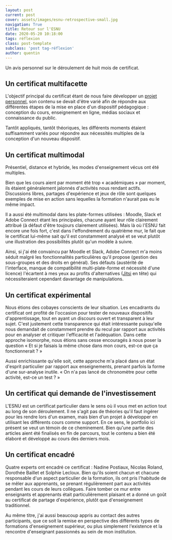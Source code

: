 ```yaml
---
layout: post
current: post
cover: assets/images/esnu-retrospective-small.jpg
navigation: True
title: Retour sur l'ESNU
date: 2020-05-20 10:18:00
tags: réflexion
class: post-template
subclass: 'post tag-réflexion'
author: quentin
---
```


Un avis personnel sur le déroulement de huit mois de certificat.

## Un certificat multifacette
L'objectif principal du certificat étant de nous faire développer un [projet personnel](https://www.youtube.com/watch?v=d7RWIcOcHgg), son contenu se devait d'être varié afin de répondre aux différentes étapes de la mise en place d'un dispositif pédagogique : conception du cours, enseignement en ligne, médias sociaux et connaissance du public.

Tantôt appliqués, tantôt théoriques, les différents moments étaient suffisamment variés pour répondre aux nécessités multiples de la conception d'un nouveau dispositif.

## Un certificat multimodal
Présentiel, distance et hybride, les modes d'enseignement vécus ont été multiples.

Bien que les cours aient par moment été trop « académiques » par moment, ils étaient généralement jalonnés d'activités nous rendant actifs.
Discussions libres, partages d'expérience et jeux de rôle sont quelques exemples de mise en action sans lequelles la formation n'aurait pas eu le même impact.

Il a aussi été multimodal dans les plate-formes utilisées : Moodle, Slack et Adobe Connect étant les principales, chacune ayant leur rôle clairement attribué (à défaut d'être toujours clairement utilisées).
Mais là où l'ESNU fait encore une fois fort, c'est dans l'effondrement du quatrième mur, le fait que le certificat lui-même sait qu'il est constamment analysé et se veut plutôt une illustration des possibilités plutôt qu'un modèle à suivre.

Ainsi, si j'ai été convaincu par Moodle et Slack, Adobe Connect m'a moins séduit malgré les fonctionnalités particulières qu'il propose (gestion des sous-groupes et des droits en général).
Ses défauts (austérité de l'interface, manque de compatibilité multi-plate-forme et nécessité d'une licence) l'écartent à mes yeux au profits d'alternatives ([Jitsi](https://jitsi.org/) en tête) qui nécessiteraient cependant davantage de manipulations.


## Un certificat expérimental
Nous étions des cobayes conscients de leur situation. Les encadrants du certificat ont profité de l'occasion pour tester de nouveaux dispositifs d'apprentissage, tout en ayant un discours ouvert et transparent à leur sujet.
C'est justement cette transparence qui était intéressante puisqu'elle nous demandait de constamment prendre du recul par rapport aux activités pour en analyser et critiquer l'efficacité et l'adéquation.
Dans cette approche isomorphe, nous étions sans cesse encouragés à nous poser la question « Et si je faisais la même chose dans mon cours, est-ce que ça fonctionnerait ? »

Aussi enrichissante qu'elle soit, cette approche m'a placé dans un état d'esprit particulier par rapport aux enseignements, prenant parfois la forme d'une sur-analyse inutile.
« On n'a pas lancé de chronomètre pour cette activité, est-ce un test ? »



## Un certificat qui demande de l'investissement
L'ESNU est un certificat particulier dans le sens où il vous met en action tout au long de son déroulement.
Il ne s'agit pas de théories qu'il faut ingérer pour les rendre lors d'un examen, mais bien d'un projet à développer en utilisant les différents cours comme support.
En ce sens, le portfolio ici présent se veut un témoin de ce cheminement.
Bien qu'une partie des articles aient été finalisés en fin de parcours, tout le contenu a bien été élaboré et développé au cours des derniers mois.


## Un certificat encadré
Quatre experts ont encadré ce certificat : Nadine Postiaux, Nicolas Roland, Dorothée Baillet et Solphie Lecloux.
Bien qu'ils soient chacun et chacune responsable d'un aspect particulier de la formation, ils ont pris l'habitude de se mêler aux apprenants, se prenant régulièrement part aux activités pendant les cours de leurs collègues.
Faire tomber ce mur entre enseignants et apprenants était particulièrement plaisant et a donné un goût au certificat de partage d'expérience, plutôt que d'enseignement traditionnel.

Au même titre, j'ai aussi beaucoup appris au contact des autres participants, que ce soit la remise en perspective des différents types de formations d'enseignement supérieur, ou plus simplement l'existence et la rencontre d'enseignant passionnés au sein de mon institution.



